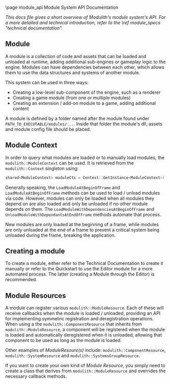 \page module_api Module System API Documentation

*This docs file gives a short overview of Modulith's module system's API. 
For a more detailed and technical introduction, refer to the \ref module_specs "technical documentation".*

## Module

A module is a collection of code and assets that can be loaded and unloaded at runtime, adding additional sub-engines or gameplay logic to the engine.
Modules can have dependencies between each other, which allows them to use the data structures and systems of another module.

This system can be used in three ways:
- Creating a low-level sub-component of the engine, such as a renderer
- Creating a game module (from one or multiple modules)
- Creating an extension / add-on module to a game, adding additional content 

A module is defined by a folder named after the module found under ``PATH_TO_EXECUTABLE/modules/...``. Inside that folder the module's dll, assets and module config file should be placed.

## Module Context

In order to query what modules are loaded or to manually load modules, the ``modulith::ModuleContext`` can be used.
It is retrieved from the ``modulith::Context`` singleton using: 
```cpp
shared<ModuleContext> moduleCtx = Context::GetInstance<ModuleContext>();
```

Generally speaking, the ``LoadModuleAtBeginOfFrame`` and ``LoadModuleAtBeginOfFrame`` methods can be used to load / unload modules via code.
However, modules can only be loaded when all modules they depend on are also loaded and only be unloaded if no other module depends on them.
The ``LoadModuleWithDependenciesAtBeginOfFrame`` and ``UnloadModuleWithDependantsAtEndOfFrame`` methods automate that process.

New modules are only loaded at the beginning of a frame, while modules are only unloaded at the end of a frame to prevent a critical system being unloaded during the frame, breaking the application.

## Creating a module

To create a module, either refer to the Technical Documentation to create it manually or refer to the Quickstart to use the Editor module for a more automated process.
The latter (creating a Module through the Editor) is recommended.

## Module Resources

A module can register various ``modulith::ModuleResource``. Each of these will receive callbacks when the module is loaded / unloaded, providing an API for implementing symmetric registration and deregistration operations.
When using a the ``modulith::ComponentResource`` that inherits from ``modulith::ModuleResource``, a component will be registered when the module is loaded and automatically deregistered when it is unloaded, allowing that component to be used as long as the module is loaded.

Other examples of *ModuleResoure(s)* include: ``modulith::ComponentResource``, ``modulith::SystemResource`` and ``modulith::SystemsGroupResource``.
 
If you want to create your own kind of *Module Resource*, you simply need to create a class that derives from ``modulith::ModuleResource`` and overrides the necessary callback methods.
